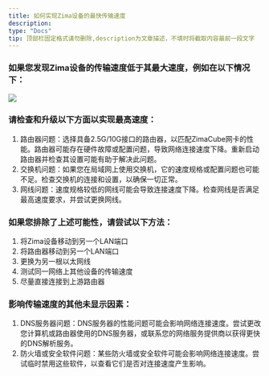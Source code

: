 ```yaml
---
title: 如何实现Zima设备的最快传输速度
description: 
type: "Docs"
tip: 顶部栏固定格式请勿删除,description为文章描述，不填时将截取内容最前一段文字
---
```

### 如果您发现Zima设备的传输速度低于其最大速度，例如在以下情况下：
![](https://manage.icewhale.io/api/static/docs/1728369466092_3.1.PNG)
### 请检查和升级以下方面以实现最高速度：
1. 路由器问题：选择具备2.5G/10G接口的路由器，以匹配ZimaCube网卡的性能。路由器可能存在硬件故障或配置问题，导致网络连接速度下降。重新启动路由器并检查其设置可能有助于解决此问题。
2. 交换机问题：如果您在局域网上使用交换机，它的速度规格或配置问题也可能不足。检查交换机的连接和设置，以确保一切正常。
3. 网线问题：速度规格较低的网线可能会导致连接速度下降。检查网线是否满足最高速度要求，并尝试更换网线。
### 如果您排除了上述可能性，请尝试以下方法：
1. 将Zima设备移动到另一个LAN端口
2. 将路由器移动到另一个LAN端口
3. 更换为另一根以太网线
4. 测试同一网络上其他设备的传输速度
5. 尽量直接连接到上游路由器
### 影响传输速度的其他未显示因素：
1. DNS服务器问题：DNS服务器的性能问题可能会影响网络连接速度。尝试更改您计算机或路由器使用的DNS服务器，或联系您的网络服务提供商以获得更快的DNS解析服务。
2. 防火墙或安全软件问题：某些防火墙或安全软件可能会影响网络连接速度。尝试临时禁用这些软件，以查看它们是否对连接速度产生影响。